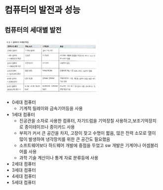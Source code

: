 컴퓨터의 발전과 성능
===============

컴퓨터의 세대별 발전
-------------
<img src = "./imgs/computer_generation.png"  width="60%" height="40%">

- 0세대 컴퓨터 
    - 기계적 릴레이와 금속기어등을 사용
- 1세대 컴퓨터
    - 진공관을 소자로 사용한 컴퓨터, 자기드럼을 기억장칠 사용하고,보조기억장치로 종이테이프나 종이카드 사용
    - 부피가 커서 큰 공간을 차지, 고장이 잦고 수명이 짧음, 많은 전력 소모로 열이 많이 발생하여 냉각장치를 위한 큰 공간도 필요했음
    - 소프트웨어보다 하드웨어 개발에 중점을 두었고 sw 개발은 기계어나 어셈블리어를 사용
    - 과학 기술 계산이나 통계 자료 분류등에 사용
- 2세대 컴퓨터
- 3세대 컴퓨터
- 4세대 컴퓨터
- 5세대 컴퓨터

